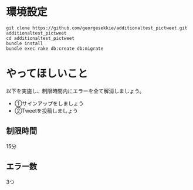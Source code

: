 # 環境設定

```
git clone https://github.com/georgesekkie/additionaltest_pictweet.git additionaltest_pictweet
cd additionaltest_pictweet
bundle install
bundle exec rake db:create db:migrate
```

# やってほしいこと
以下を実施し、制限時間内にエラーを全て解消しましょう。
- ①サインアップをしましょう
- ②Tweetを投稿しましょう

## 制限時間
15分

## エラー数
3つ
